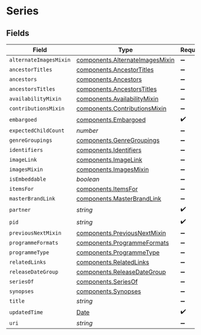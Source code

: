 # Series


## Fields

| Field                                                                                         | Type                                                                                          | Required                                                                                      | Description                                                                                   |
| --------------------------------------------------------------------------------------------- | --------------------------------------------------------------------------------------------- | --------------------------------------------------------------------------------------------- | --------------------------------------------------------------------------------------------- |
| `alternateImagesMixin`                                                                        | [components.AlternateImagesMixin](../../models/components/alternateimagesmixin.md)            | :heavy_minus_sign:                                                                            | N/A                                                                                           |
| `ancestorTitles`                                                                              | [components.AncestorTitles](../../models/components/ancestortitles.md)                        | :heavy_minus_sign:                                                                            | N/A                                                                                           |
| `ancestors`                                                                                   | [components.Ancestors](../../models/components/ancestors.md)                                  | :heavy_minus_sign:                                                                            | N/A                                                                                           |
| `ancestorsTitles`                                                                             | [components.AncestorsTitles](../../models/components/ancestorstitles.md)                      | :heavy_minus_sign:                                                                            | N/A                                                                                           |
| `availabilityMixin`                                                                           | [components.AvailabilityMixin](../../models/components/availabilitymixin.md)                  | :heavy_minus_sign:                                                                            | N/A                                                                                           |
| `contributionsMixin`                                                                          | [components.ContributionsMixin](../../models/components/contributionsmixin.md)                | :heavy_minus_sign:                                                                            | N/A                                                                                           |
| `embargoed`                                                                                   | [components.Embargoed](../../models/components/embargoed.md)                                  | :heavy_check_mark:                                                                            | N/A                                                                                           |
| `expectedChildCount`                                                                          | *number*                                                                                      | :heavy_minus_sign:                                                                            | N/A                                                                                           |
| `genreGroupings`                                                                              | [components.GenreGroupings](../../models/components/genregroupings.md)                        | :heavy_minus_sign:                                                                            | N/A                                                                                           |
| `identifiers`                                                                                 | [components.Identifiers](../../models/components/identifiers.md)                              | :heavy_minus_sign:                                                                            | N/A                                                                                           |
| `imageLink`                                                                                   | [components.ImageLink](../../models/components/imagelink.md)                                  | :heavy_minus_sign:                                                                            | N/A                                                                                           |
| `imagesMixin`                                                                                 | [components.ImagesMixin](../../models/components/imagesmixin.md)                              | :heavy_minus_sign:                                                                            | N/A                                                                                           |
| `isEmbeddable`                                                                                | *boolean*                                                                                     | :heavy_minus_sign:                                                                            | N/A                                                                                           |
| `itemsFor`                                                                                    | [components.ItemsFor](../../models/components/itemsfor.md)                                    | :heavy_minus_sign:                                                                            | N/A                                                                                           |
| `masterBrandLink`                                                                             | [components.MasterBrandLink](../../models/components/masterbrandlink.md)                      | :heavy_minus_sign:                                                                            | N/A                                                                                           |
| `partner`                                                                                     | *string*                                                                                      | :heavy_check_mark:                                                                            | N/A                                                                                           |
| `pid`                                                                                         | *string*                                                                                      | :heavy_check_mark:                                                                            | N/A                                                                                           |
| `previousNextMixin`                                                                           | [components.PreviousNextMixin](../../models/components/previousnextmixin.md)                  | :heavy_minus_sign:                                                                            | N/A                                                                                           |
| `programmeFormats`                                                                            | [components.ProgrammeFormats](../../models/components/programmeformats.md)                    | :heavy_minus_sign:                                                                            | N/A                                                                                           |
| `programmeType`                                                                               | [components.ProgrammeType](../../models/components/programmetype.md)                          | :heavy_minus_sign:                                                                            | N/A                                                                                           |
| `relatedLinks`                                                                                | [components.RelatedLinks](../../models/components/relatedlinks.md)                            | :heavy_minus_sign:                                                                            | N/A                                                                                           |
| `releaseDateGroup`                                                                            | [components.ReleaseDateGroup](../../models/components/releasedategroup.md)                    | :heavy_minus_sign:                                                                            | N/A                                                                                           |
| `seriesOf`                                                                                    | [components.SeriesOf](../../models/components/seriesof.md)                                    | :heavy_minus_sign:                                                                            | N/A                                                                                           |
| `synopses`                                                                                    | [components.Synopses](../../models/components/synopses.md)                                    | :heavy_minus_sign:                                                                            | N/A                                                                                           |
| `title`                                                                                       | *string*                                                                                      | :heavy_minus_sign:                                                                            | N/A                                                                                           |
| `updatedTime`                                                                                 | [Date](https://developer.mozilla.org/en-US/docs/Web/JavaScript/Reference/Global_Objects/Date) | :heavy_check_mark:                                                                            | N/A                                                                                           |
| `uri`                                                                                         | *string*                                                                                      | :heavy_minus_sign:                                                                            | N/A                                                                                           |